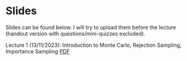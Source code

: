 # Slides

Slides can be found below. I will try to upload them before the lecture (handout version with questions/mini-quizzes excluded).

Lecture 1 (13/11/2023): Introduction to Monte Carlo, Rejection Sampling, Importance Sampling [PDF](https://akyildiz.me/teaching/ltcc/Lecture-1.pdf)